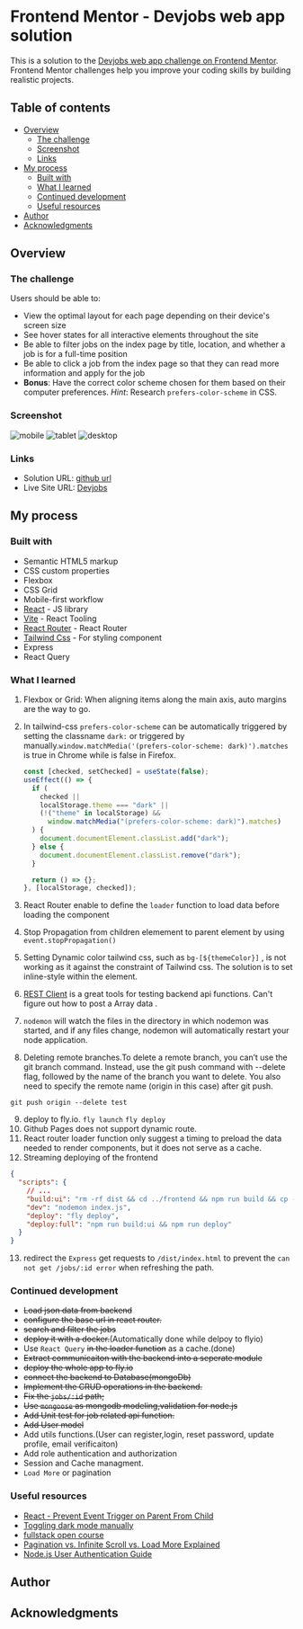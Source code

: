 # Frontend Mentor - Devjobs web app solution

This is a solution to the [Devjobs web app challenge on Frontend Mentor](https://www.frontendmentor.io/challenges/devjobs-web-app-HuvC_LP4l). Frontend Mentor challenges help you improve your coding skills by building realistic projects.

## Table of contents

- [Overview](#overview)
  - [The challenge](#the-challenge)
  - [Screenshot](#screenshot)
  - [Links](#links)
- [My process](#my-process)
  - [Built with](#built-with)
  - [What I learned](#what-i-learned)
  - [Continued development](#continued-development)
  - [Useful resources](#useful-resources)
- [Author](#author)
- [Acknowledgments](#acknowledgments)

## Overview

### The challenge

Users should be able to:

- View the optimal layout for each page depending on their device's screen size
- See hover states for all interactive elements throughout the site
- Be able to filter jobs on the index page by title, location, and whether a job is for a full-time position
- Be able to click a job from the index page so that they can read more information and apply for the job
- **Bonus**: Have the correct color scheme chosen for them based on their computer preferences. _Hint_: Research `prefers-color-scheme` in CSS.

### Screenshot

![mobile](./mobile.gif)
![tablet](./tablet.gif)
![desktop](./desktop.gif)

### Links

- Solution URL: [github url](https://github.com/smallmacro/smallmacro.github.io/tree/main/challenge6)
- Live Site URL: [Devjobs](https://devjobs.fly.dev/)

## My process

### Built with

- Semantic HTML5 markup
- CSS custom properties
- Flexbox
- CSS Grid
- Mobile-first workflow
- [React](https://reactjs.org/) - JS library
- [Vite](https://vitejs.dev/) - React Tooling
- [React Router](https://reactrouter.com/en/main) - React Router
- [Tailwind Css](https://tailwindcss.com/) - For styling component
- Express
- React Query

### What I learned

1. Flexbox or Grid: When aligning items along the main axis, auto margins are the way to go.
2. In tailwind-css `prefers-color-scheme` can be automatically triggered by setting the classname `dark:` or triggered by manually.`window.matchMedia('(prefers-color-scheme: dark)').matches` is true in Chrome while is false in Firefox.

   ```javascript
   const [checked, setChecked] = useState(false);
   useEffect(() => {
     if (
       checked ||
       localStorage.theme === "dark" ||
       (!("theme" in localStorage) &&
         window.matchMedia("(prefers-color-scheme: dark)").matches)
     ) {
       document.documentElement.classList.add("dark");
     } else {
       document.documentElement.classList.remove("dark");
     }

     return () => {};
   }, [localStorage, checked]);
   ```

3. React Router enable to define the `loader` function to load data before loading the component
4. Stop Propagation from children elemement to parent element by using `event.stopPropagation()`
5. Setting Dynamic color tailwind css, such as `bg-[${themeColor}]` , is not working as it against the constraint of Tailwind css. The solution is to set inline-style within the element.
6. [REST Client](https://marketplace.visualstudio.com/items?itemName=humao.rest-client) is a great tools for testing backend api functions. Can't figure out how to post a Array data .
7. `nodemon` will watch the files in the directory in which nodemon was started, and if any files change, nodemon will automatically restart your node application.
8. Deleting remote branches.To delete a remote branch, you can’t use the git branch command. Instead, use the git push command with --delete flag, followed by the name of the branch you want to delete. You also need to specify the remote name (origin in this case) after git push.

```
git push origin --delete test
```

9. deploy to fly.io. `fly launch` `fly deploy`
10. Github Pages does not support dynamic route.
11. React router loader function only suggest a timing to preload the data needed to render components, but it does not serve as a cache.
12. Streaming deploying of the frontend

```json
{
  "scripts": {
    // ...
    "build:ui": "rm -rf dist && cd ../frontend && npm run build && cp -r dist/ ../server",
    "dev": "nodemon index.js",
    "deploy": "fly deploy",
    "deploy:full": "npm run build:ui && npm run deploy"
  }
}
```

13. redirect the `Express` get requests to `/dist/index.html` to prevent the `can not get /jobs/:id error` when refreshing the path.

### Continued development

- ~~Load json data from backend~~
- ~~configure the base url in react router.~~
- ~~search and filter the jobs~~
- ~~deploy it with a docker.~~(Automatically done while delpoy to flyio)
- Use `React Query` ~~in the loader function~~ as a cache.(done)
- ~~Extract communicaiton with the backend into a seperate module~~
- ~~deploy the whole app to fly.io~~
- ~~connect the backend to Database(mongoDb)~~
- ~~Implement the CRUD operations in the backend.~~
- ~~Fix the `jobs/:id` path;~~
- ~~Use `mongoose` as mongodb modeling,validation for node.js~~
- ~~Add Unit test for job related api function.~~
- ~~Add User model~~
- Add utils functions.(User can register,login, reset password, update profile, email verificaiton)
- Add role authentication and authorization
- Session and Cache managment.
- `Load More` or pagination

### Useful resources

- [React - Prevent Event Trigger on Parent From Child](https://stackoverflow.com/questions/37568550/react-prevent-event-trigger-on-parent-from-child)
- [Toggling dark mode manually](https://v2.tailwindcss.com/docs/dark-mode)
- [fullstack open course](https://fullstackopen.com/en/)
- [Pagination vs. Infinite Scroll vs. Load More Explained](https://crocoblock.com/blog/pagination-vs-infinite-scroll/)
- [Node.js User Authentication Guide](https://blog.loginradius.com/engineering/guest-post/nodejs-authentication-guide/)

## Author

## Acknowledgments
